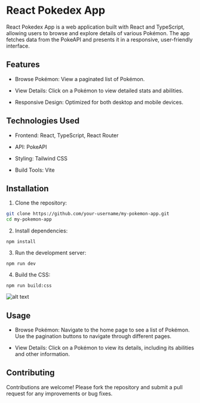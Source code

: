 # React Pokedex App
React Pokedex App is a web application built with React and TypeScript, allowing users to browse and explore details of various Pokémon. The app fetches data from the PokeAPI and presents it in a responsive, user-friendly interface.
## Features
* Browse Pokémon:  View a paginated list of Pokémon.

* View Details: Click on a Pokémon to view detailed stats and abilities.

* Responsive Design: Optimized for both desktop and mobile devices.

## Technologies Used

* Frontend: React, TypeScript, React Router

* API: PokeAPI

* Styling: Tailwind CSS

* Build Tools: Vite

## Installation

1. Clone the repository:

```bash
git clone https://github.com/your-username/my-pokemon-app.git
cd my-pokemon-app
```

2. Install dependencies:

``` npm install ```

3. Run the development server:

``` npm run dev ```

4. Build the CSS:

``` npm run build:css ```

![alt text](./src/assets/screenshot.png)

## Usage

* Browse Pokémon: Navigate to the home page to see a list of Pokémon. Use the pagination buttons to navigate through different pages.

* View Details: Click on a Pokémon to view its details, including its abilities and other information.

## Contributing

Contributions are welcome! Please fork the repository and submit a pull request for any improvements or bug fixes.